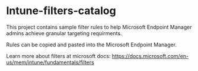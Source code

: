 # Intune-filters-catalog

This project contains sample filter rules to help Microsoft Endpoint Manager admins achieve granular targeting requirments.

Rules can be copied and pasted into the Microsoft Endpoint Manager.

Learn more about filters at microsoft docs: https://docs.microsoft.com/en-us/mem/intune/fundamentals/filters
